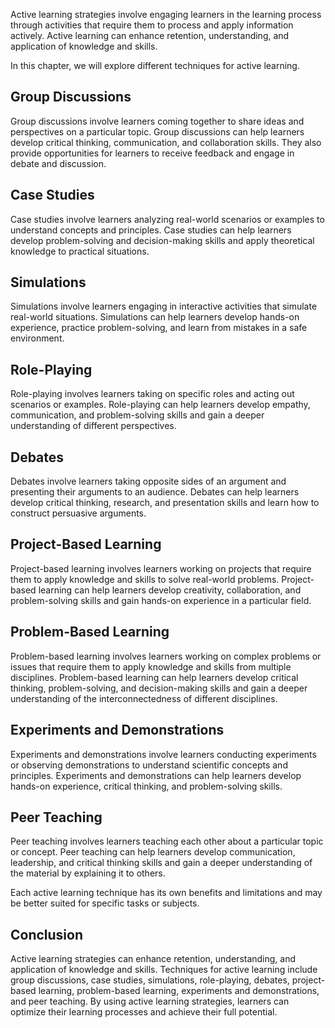 
Active learning strategies involve engaging learners in the learning process through activities that require them to process and apply information actively. Active learning can enhance retention, understanding, and application of knowledge and skills.

In this chapter, we will explore different techniques for active learning.

Group Discussions
-----------------

Group discussions involve learners coming together to share ideas and perspectives on a particular topic. Group discussions can help learners develop critical thinking, communication, and collaboration skills. They also provide opportunities for learners to receive feedback and engage in debate and discussion.

Case Studies
------------

Case studies involve learners analyzing real-world scenarios or examples to understand concepts and principles. Case studies can help learners develop problem-solving and decision-making skills and apply theoretical knowledge to practical situations.

Simulations
-----------

Simulations involve learners engaging in interactive activities that simulate real-world situations. Simulations can help learners develop hands-on experience, practice problem-solving, and learn from mistakes in a safe environment.

Role-Playing
------------

Role-playing involves learners taking on specific roles and acting out scenarios or examples. Role-playing can help learners develop empathy, communication, and problem-solving skills and gain a deeper understanding of different perspectives.

Debates
-------

Debates involve learners taking opposite sides of an argument and presenting their arguments to an audience. Debates can help learners develop critical thinking, research, and presentation skills and learn how to construct persuasive arguments.

Project-Based Learning
----------------------

Project-based learning involves learners working on projects that require them to apply knowledge and skills to solve real-world problems. Project-based learning can help learners develop creativity, collaboration, and problem-solving skills and gain hands-on experience in a particular field.

Problem-Based Learning
----------------------

Problem-based learning involves learners working on complex problems or issues that require them to apply knowledge and skills from multiple disciplines. Problem-based learning can help learners develop critical thinking, problem-solving, and decision-making skills and gain a deeper understanding of the interconnectedness of different disciplines.

Experiments and Demonstrations
------------------------------

Experiments and demonstrations involve learners conducting experiments or observing demonstrations to understand scientific concepts and principles. Experiments and demonstrations can help learners develop hands-on experience, critical thinking, and problem-solving skills.

Peer Teaching
-------------

Peer teaching involves learners teaching each other about a particular topic or concept. Peer teaching can help learners develop communication, leadership, and critical thinking skills and gain a deeper understanding of the material by explaining it to others.

Each active learning technique has its own benefits and limitations and may be better suited for specific tasks or subjects.

Conclusion
----------

Active learning strategies can enhance retention, understanding, and application of knowledge and skills. Techniques for active learning include group discussions, case studies, simulations, role-playing, debates, project-based learning, problem-based learning, experiments and demonstrations, and peer teaching. By using active learning strategies, learners can optimize their learning processes and achieve their full potential.
